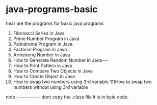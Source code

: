# java-programs-basic
hear are the programs for basic java programs 
1) Fibonacci Series in Java
2) Prime Number Program in Java
3) Palindrome Program in Java
4) Factorial Program in Java
5) Armstrong Number in Java
6) How to Generate Random Number in Java---
7) How to Print Pattern in Java
8) How to Compare Two Objects in Java
9) How to Create Object in Java
10) How to swap two numbers using 3rd variable
11)How to swap two numbers without using 3rd variable


note :-----------
      dont copy the .class file it is in byte code.
